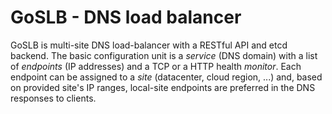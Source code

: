 GoSLB - DNS load balancer
=========================

GoSLB is multi-site DNS load-balancer with a RESTful API and etcd backend. The basic configuration
unit is a _service_ (DNS domain) with a list of _endpoints_ (IP addresses) and a TCP or a HTTP 
health _monitor_. Each endpoint can be assigned to a _site_ (datacenter, cloud region, ...) and,
based on provided site's IP ranges, local-site endpoints are preferred in the DNS responses to 
clients.
